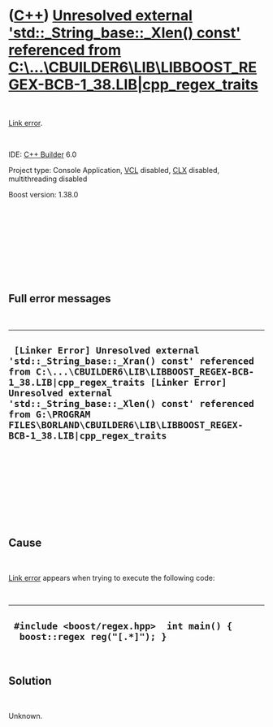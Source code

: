



 

 

 

 

 

([C++](Cpp.md)) [Unresolved external 'std::\_String\_base::\_Xlen() const' referenced from C:\\...\\CBUILDER6\\LIB\\LIBBOOST\_REGEX-BCB-1\_38.LIB|cpp\_regex\_traits](CppLinkErrorUnresolvedExternalStd_String_base_Xlen.md)
==============================================================================================================================================================================================================================

 

[Link error](CppLinkError.md).

 

IDE: [C++ Builder](CppBuilder.md) 6.0

Project type: Console Application, [VCL](CppVcl.md) disabled,
[CLX](CppClx.md) disabled, multithreading disabled

Boost version: 1.38.0

 

 

 

 

 

Full error messages
-------------------

 

  --------------------------------------------------------------------------------------------------------------------------------------------------------------------------------------------------------------------------------------------------------------------------------------------------------------------------------------
  ` [Linker Error] Unresolved external 'std::_String_base::_Xran() const' referenced from C:\...\CBUILDER6\LIB\LIBBOOST_REGEX-BCB-1_38.LIB|cpp_regex_traits [Linker Error] Unresolved external 'std::_String_base::_Xlen() const' referenced from G:\PROGRAM FILES\BORLAND\CBUILDER6\LIB\LIBBOOST_REGEX-BCB-1_38.LIB|cpp_regex_traits`
  --------------------------------------------------------------------------------------------------------------------------------------------------------------------------------------------------------------------------------------------------------------------------------------------------------------------------------------

 

 

 

 

 

Cause
-----

 

[Link error](CppLinkError.md) appears when trying to execute the
following code:

 

  ---------------------------------------------------------------------------
  ` #include <boost/regex.hpp>  int main() {   boost::regex reg("[.*]"); }`
  ---------------------------------------------------------------------------

 

Solution
--------

 

Unknown.

 

 

 

 

 





 



